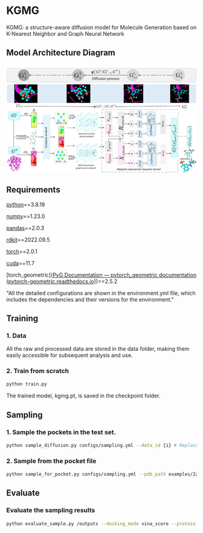 # KGMG

KGMG: a structure-aware diffusion model for Molecule Generation based on K-Nearest Neighbor and Graph Neural Network

## Model Architecture Diagram

<div align="center">  
<img src="./picture/model.jpg" width="600">
</div>

## Requirements

[python](https://numpy.org/)==3.8.19

[numpy](https://numpy.org/)==1.23.0

[pandas](https://pandas.pydata.org/)==2.0.3

[rdkit](https://www.rdkit.org/)==2022.09.5

[torch](https://pytorch.org/)==2.0.1

[cuda](https://developer.nvidia.com/cuda-toolkit)==11.7

[torch_geometric]([PyG Documentation — pytorch_geometric documentation (pytorch-geometric.readthedocs.io)](https://pytorch-geometric.readthedocs.io/en/latest/index.html))==2.5.2

"All the detailed configurations are shown in the environment.yml file, which includes the dependencies and their versions for the environment."

## Training

### 1. Data
All the raw and processed data are stored in the data folder, making them easily accessible for subsequent analysis and use.

### 2. Train from scratch 

```bash
python train.py
```
The trained model, kgmg.pt, is saved in the checkpoint folder.

## Sampling

### 1. Sample the pockets in the test set.

```bash
python sample_diffusion.py configs/sampling.yml --data_id {i} # Replace {i} with the data index, where i should be between 0 and 99.
```

### 2. Sample from the pocket file

```bash
python sample_for_pocket.py configs/sampling.yml --pdb_path examples/2z3h_A_rec_1wn6_bst_lig_tt_docked_3_pocket10.pdb
```

## Evaluate

### Evaluate the sampling results

```bash
python evaluate_sample.py /outputs --docking_mode vina_score --protein_root data/crossdocked_pocket10
```